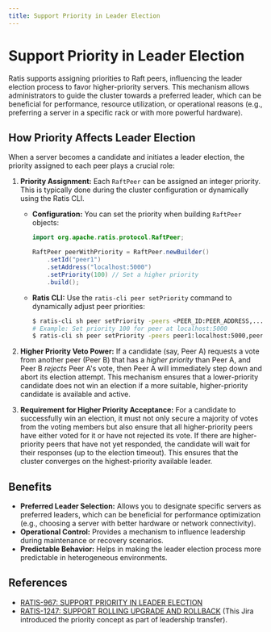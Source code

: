 ```yaml
---
title: Support Priority in Leader Election
---
```


# Support Priority in Leader Election

Ratis supports assigning priorities to Raft peers, influencing the leader election process to favor higher-priority servers. This mechanism allows administrators to guide the cluster towards a preferred leader, which can be beneficial for performance, resource utilization, or operational reasons (e.g., preferring a server in a specific rack or with more powerful hardware).

## How Priority Affects Leader Election

When a server becomes a candidate and initiates a leader election, the priority assigned to each peer plays a crucial role:

1.  **Priority Assignment:** Each `RaftPeer` can be assigned an integer priority. This is typically done during the cluster configuration or dynamically using the Ratis CLI.

    *   **Configuration:** You can set the priority when building `RaftPeer` objects:

        ```java
        import org.apache.ratis.protocol.RaftPeer;

        RaftPeer peerWithPriority = RaftPeer.newBuilder()
            .setId("peer1")
            .setAddress("localhost:5000")
            .setPriority(100) // Set a higher priority
            .build();
        ```

    *   **Ratis CLI:** Use the `ratis-cli peer setPriority` command to dynamically adjust peer priorities:

        ```bash
        $ ratis-cli sh peer setPriority -peers <PEER_ID:PEER_ADDRESS,...> -addressPriority <PEER_HOST:PEER_PORT|PRIORITY,...>
        # Example: Set priority 100 for peer at localhost:5000
        $ ratis-cli sh peer setPriority -peers peer1:localhost:5000,peer2:localhost:5001 -addressPriority localhost:5000|100
        ```

2.  **Higher Priority Veto Power:** If a candidate (say, Peer A) requests a vote from another peer (Peer B) that has a *higher priority* than Peer A, and Peer B *rejects* Peer A's vote, then Peer A will immediately step down and abort its election attempt. This mechanism ensures that a lower-priority candidate does not win an election if a more suitable, higher-priority candidate is available and active.

3.  **Requirement for Higher Priority Acceptance:** For a candidate to successfully win an election, it must not only secure a majority of votes from the voting members but also ensure that all higher-priority peers have either voted for it or have not rejected its vote. If there are higher-priority peers that have not yet responded, the candidate will wait for their responses (up to the election timeout). This ensures that the cluster converges on the highest-priority available leader.

## Benefits

*   **Preferred Leader Selection:** Allows you to designate specific servers as preferred leaders, which can be beneficial for performance optimization (e.g., choosing a server with better hardware or network connectivity).
*   **Operational Control:** Provides a mechanism to influence leadership during maintenance or recovery scenarios.
*   **Predictable Behavior:** Helps in making the leader election process more predictable in heterogeneous environments.

## References

*   [RATIS-967: SUPPORT PRIORITY IN LEADER ELECTION](https://issues.apache.org/jira/browse/RATIS-967)
*   [RATIS-1247: SUPPORT ROLLING UPGRADE AND ROLLBACK](https://issues.apache.org/jira/browse/RATIS-1247) (This Jira introduced the priority concept as part of leadership transfer).